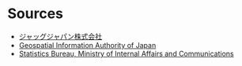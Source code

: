 # Sources
* [ジャッグジャパン株式会社](https://gis.jag-japan.com/covid19jp/)
* [Geospatial Information Authority of Japan](https://www.gsi.go.jp/kankyochiri/gm_japan_e.html)
* [Statistics Bureau, Ministry of Internal Affairs and Communications](https://www.stat.go.jp/english/data/nenkan/66nenkan/1431-02.html)
